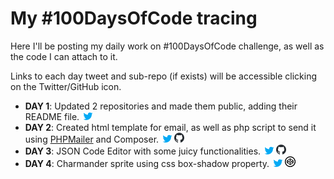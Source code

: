 # My #100DaysOfCode tracing

Here I'll be posting my daily work on #100DaysOfCode challenge, as well as the code I can attach to it.

Links to each day tweet and sub-repo (if exists) will be accessible clicking on the Twitter/GitHub icon.

* __DAY 1__: Updated 2 repositories and made them public, adding their README file. [![Tweet](assets/images/twicon.png)](https://twitter.com/DSGDSRMC/status/1088708209450328064)
* __DAY 2__: Created html template for email, as well as php script to send it using [PHPMailer](https://github.com/PHPMailer/PHPMailer) and Composer. [![Tweet](assets/images/twicon.png)](https://twitter.com/DSGDSRMC/status/1089201195443519488) [![Day 2 code](assets/images/ghicon.png)](https://github.com/DSGDSR/100DaysOfCode/tree/master/D2)
* __DAY 3__: JSON Code Editor with some juicy functionalities. [![Tweet](assets/images/twicon.png)](https://twitter.com/DSGDSRMC/status/1089546185646456832) [![Day 3 code and demo](assets/images/ghicon.png)](https://github.com/DSGDSR/100DaysOfCode/tree/master/D3)
* __DAY 4__: Charmander sprite using css box-shadow property. [![Tweet](assets/images/twicon.png)](https://twitter.com/DSGDSRMC/status/1089940919263133701) [![Day 4 code and demo](assets/images/cpicon.png)](https://codepen.io/DSGDSR/pen/omLzde)